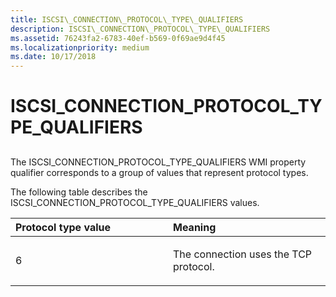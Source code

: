 ```yaml
---
title: ISCSI\_CONNECTION\_PROTOCOL\_TYPE\_QUALIFIERS
description: ISCSI\_CONNECTION\_PROTOCOL\_TYPE\_QUALIFIERS
ms.assetid: 76243fa2-6783-40ef-b569-0f69ae9d4f45
ms.localizationpriority: medium
ms.date: 10/17/2018
---
```


# ISCSI\_CONNECTION\_PROTOCOL\_TYPE\_QUALIFIERS


## <span id="ddk_iscsi_connection_protocol_type_qualifiers_kr"></span><span id="DDK_ISCSI_CONNECTION_PROTOCOL_TYPE_QUALIFIERS_KR"></span>


The ISCSI\_CONNECTION\_PROTOCOL\_TYPE\_QUALIFIERS WMI property qualifier corresponds to a group of values that represent protocol types.

The following table describes the ISCSI\_CONNECTION\_PROTOCOL\_TYPE\_QUALIFIERS values.

<table>
<colgroup>
<col width="50%" />
<col width="50%" />
</colgroup>
<thead>
<tr class="header">
<th align="left">Protocol type value</th>
<th align="left">Meaning</th>
</tr>
</thead>
<tbody>
<tr class="odd">
<td align="left"><p>6</p></td>
<td align="left"><p>The connection uses the TCP protocol.</p></td>
</tr>
</tbody>
</table>

 

 

 





